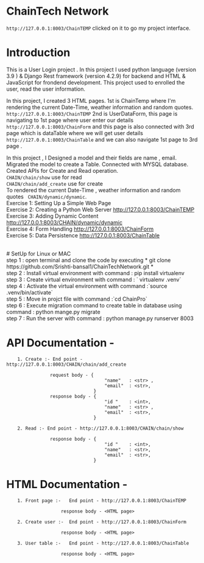 # ChainTech Network
`http://127.0.0.1:8003/ChainTEMP`  clicked on it to go my project interface.

# Introduction <br>

This is a User Login project . In this project I used python language (version 3.9 ) & Django Rest framework (version 4.2.9) for backend and HTML & JavaScript for frondend development. This project used to enrolled the user, read the user information.

In this project, I created 3 HTML pages. 1st is ChainTemp where I'm rendering the current Date-Time, weather information and random quotes. `http://127.0.0.1:8003/ChainTEMP` 
2nd is UserDataForm, this page is navigating to 1st page where user enter our details  
`http://127.0.0.1:8003/ChainForm` and this page is also connected with 3rd page which is dataTable where we will get user details `http://127.0.0.1:8003/ChainTable`  and we can also navigate 1st page to 3rd page . <br>

In this project , I Designed a model and their fields are name , email. Migrated the model to create a Table. Connected with MYSQL database. Created APIs for Create and Read operation. 
 <br>
`CHAIN/chain/show` use for read <br> `CHAIN/chain/add_create` use for create <br>
To rendered the current Date-Time , weather information and random quotes ` CHAIN/dynamic/dynamic`.
<br>
Exercise 1: Setting Up a Simple Web Page 
<br>
Exercise 2: Creating a Python Web Server  http://127.0.0.1:8003/ChainTEMP
<br>
Exercise 3: Adding Dynamic Content  http://127.0.0.1:8003/CHAIN/dynamic/dynamic
<br>
Exercise 4: Form Handling   http://127.0.0.1:8003/ChainForm
<br>
Exercise 5: Data Persistence  http://127.0.0.1:8003/ChainTable


<br>
# SetUp for Linux or MAC <br>
step 1 : open terminal and clone the code by executing  * git clone https://github.com/Srishti-bansal1/ChainTechNetwork.git *
<br>
step 2 : Install virtual environment  with command :  pip install virtualenv
<br>
step 3 : Create virtual environment  with command : ` virtualenv .venv`
<br>
step 4 : Activate the virtual environment with command :`source  .venv/bin/activate`
<br>
step 5 : Move in projct file with command :`cd ChainPro`
<br>
step 6 : Execute migration command to create table in database using command : python mange.py migrate
<br>
step 7 : Run the server with command : python manage.py runserver 8003
<br> 

# API Documentation -<br>
        1. Create :- End point -  http://127.0.0.1:8003/CHAIN/chain/add_create

                    request body - {	
                                        "name"   : <str> ,
                                        "email"  : <str>,
                                    }	
                    response body - {	
                                        "id "    : <int>,
                                        "name"   : <str> ,
                                        "email"  : <str>,
                                    }

        2. Read :- End point - http://127.0.0.1:8003/CHAIN/chain/show
        
                    response body - {	
                                        "id "    : <int>,
                                        "name"   : <str>,
                                        "email"  : <str>,
                                    }

# HTML Documentation - <br>
        1. Front page :-   End point - http://127.0.0.1:8003/ChainTEMP

                        response body - <HTML page>       

        2. Create user :-  End point - http://127.0.0.1:8003/ChainForm

                        response body - <HTML page>

        3. User table :-   End point - http://127.0.0.1:8003/ChainTable

                        response body - <HTML page>
                           	
